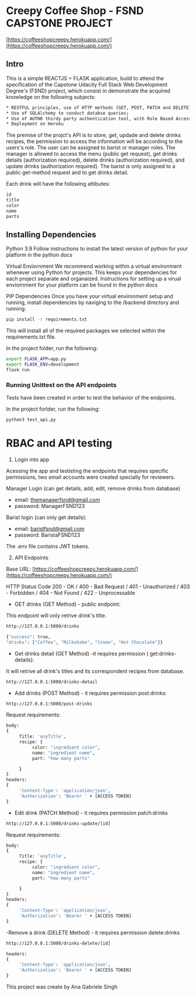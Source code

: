 # Creepy Coffee Shop - FSND CAPSTONE PROJECT

[https://coffeeshopcreepy.herokuapp.com/](https://coffeeshopcreepy.herokuapp.com/)
## Intro

This is a simple REACTJS + FLASK application, build to attend the specification of the Capstone Udacity Full Stack Web Development Degree's (FSND) project, which consist in demonstrate the acquired knowledge on the  following subjects:

```bash
* RESTFUL principles, use of HTTP methods (GET, POST, PATCH and DELETE);
* Use of SQLAlchemy to conduct databse queries;
* Use of AUTH0 thirdy party authentication tool, with Role Based Access Control (RBAC);
* Deployment on Heroku
```

The premise of the projct's API is to store, get, updade and delete  drinks recipes, the permission to access the information will be according to the users's role.
The user can be assigned to barist or manager roles.
The manager is allowed to access the menu (public get request), get drinks details (authorization required), delete drinks (authorization required), and update drinks (authorization required). The barist is only assigned to a public get-method request and to get drinks detail.

Each drink will have the following attibutes:

```bash
id
title
color
name
parts
```


## Installing Dependencies

Python 3.9
Follow instructions to install the latest version of python for your platform in the python docs

Virtual Enviornment
We recommend working within a virtual environment whenever using Python for projects. This keeps your dependencies for each project separate and organaized. Instructions for setting up a virual enviornment for your platform can be found in the python docs

PIP Dependencies
Once you have your virtual environment setup and running, install dependencies by naviging to the /backend directory and running:

```bash
pip install -r requirements.txt
```

This will install all of the required packages we selected within the requirements.txt file.

In the project folder, run the following:

```bash
export FLASK_APP=app.py
export FLASK_ENV=development
flask run
```


### Running Unittest on the API endpoints

Tests have been created in order to test  the behavior of the endpoints.

In the project forlder, run the following:

```bash
python3 test_api.py
```



# RBAC and API testing

1. Login into app

Acessing  the app and testisting  the endpoints that requires  specific permissions, two email accounts were created specially for reviewers.

Manager Login (can get details,  add, edit, remove drinks from database)

* email: themanagerfsnd@gmail.com
* password: ManagerFSND123

Barist login (can only get details):

* email: baristfsnd@gmail.com
* password: BaristaFSND123


The .env file contains JWT tokens.

2. API Endpoints

Base URL:
[https://coffeeshopcreepy.herokuapp.com/](https://coffeeshopcreepy.herokuapp.com/)

HTTP Status Code
200 - OK /
400 - Bad Request /
401 - Unauthorized /
403 - Forbidden /
404 - Not Found /
422 - Unprocessable

- GET drinks (GET Method) - public endpoint:

This endpoint will only retrive  drink's title.

```bash
http://127.0.0.1:5000/drinks
```
```bash
{"success": true, 
"drinks": ["Coffee", "Milkshake", "Cosmo", "Hot Chocolate"]}
```
- Get drinks detail  (GET Method) -it  requires permission ( get:drinks-details):

It will retrive all drink's titles and its correspondent recipes from database.

```bash
http://127.0.0.1:5000/drinks-detail
```

- Add drinks (POST Method) - it requires permission post:drinks:


```bash
http://127.0.0.1:5000/post-drinks
```

Request requirements:
```bash
body:
{
     Title: 'anyTitle',
     recipe: {
          color: "ingredient color",
          name: "ingredient name",
          part: "how many parts"

     }
}
headers:
{
     'Content-Type': 'application/json',
     'Authorization': 'Bearer ' + [ACCESS TOKEN]
}
```

- Edit drink (PATCH Method) - it requires permission patch:drinks

```bash
http://127.0.0.1:5000/drinks-update/[id]
```
Request requirements:
```bash
body:
{
     Title: 'anyTitle',
     recipe: {
          color: "ingredient color",
          name: "ingredient name",
          part: "how many parts"

     }
}
headers:
{
     'Content-Type': 'application/json',
     'Authorization': 'Bearer ' + [ACCESS TOKEN]
}
```

-Remove a drink (DELETE Method) - it requires permission delete:drinks

```bash
http://127.0.0.1:5000/drinks-delete/[id]
```

```bash
headers:
{
     'Content-Type': 'application/json',
     'Authorization': 'Bearer ' + [ACCESS TOKEN]
}
```


This project was create by Ana Gabriele Singh